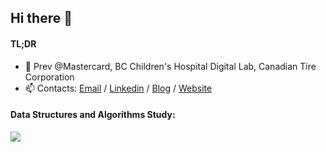 ## Hi there 👋
#### TL;DR
- 👣 Prev @Mastercard, BC Children's Hospital Digital Lab, Canadian Tire Corporation
- 📫 Contacts: [Email](mailto:dlee.dev365@gmail.com) / [Linkedin](https://www.linkedin.com/in/dleedev365) / [Blog](https://dev.to/dleedev365) / [Website](https://dleedev365.github.io)

#### Data Structures and Algorithms Study:
![](https://leetcard.jacoblin.cool/dlee0528?ext=heatmap)
